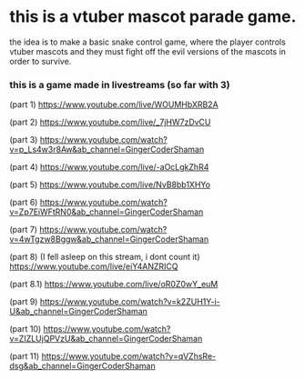 # this is a vtuber mascot parade game.

the idea is to make a basic snake control game, where the player controls 
vtuber mascots and they must fight off the evil versions of the mascots
in order to survive.

### this is a game made in livestreams (so far with 3)
(part 1)
https://www.youtube.com/live/WOUMHbXRB2A

(part 2)
https://www.youtube.com/live/_7jHW7zDvCU

(part 3)
https://www.youtube.com/watch?v=p_Ls4w3r8Aw&ab_channel=GingerCoderShaman

(part 4)
https://www.youtube.com/live/-aOcLgkZhR4

(part 5)
https://www.youtube.com/live/NvB8bb1XHYo

(part 6)
https://www.youtube.com/watch?v=Zp7EiWFtRN0&ab_channel=GingerCoderShaman

(part 7)
https://www.youtube.com/watch?v=4wTgzw8Bggw&ab_channel=GingerCoderShaman

(part 8) (I fell asleep on this stream, i dont count it)
https://www.youtube.com/live/eiY4ANZRICQ

(part 8.1)
https://www.youtube.com/live/oR0Z0wY_euM

(part 9)
https://www.youtube.com/watch?v=k2ZUH1Y-i-U&ab_channel=GingerCoderShaman

(part 10)
https://www.youtube.com/watch?v=ZIZLUjQPVzU&ab_channel=GingerCoderShaman

(part 11)
https://www.youtube.com/watch?v=qVZhsRe-dsg&ab_channel=GingerCoderShaman